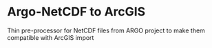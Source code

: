 # Argo-NetCDF to ArcGIS
Thin pre-processor for NetCDF files from ARGO project to make them compatible with ArcGIS import
